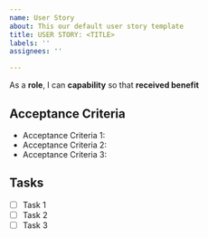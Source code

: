 ```yaml
---
name: User Story
about: This our default user story template
title: USER STORY: <TITLE>
labels: ''
assignees: ''

---
```


As a **role**, I can **capability** so that **received benefit**

## Acceptance Criteria
  * Acceptance Criteria 1:
  * Acceptance Criteria 2:
  * Acceptance Criteria 3:
  
## Tasks
  - [ ] Task 1
  - [ ] Task 2
  - [ ] Task 3
